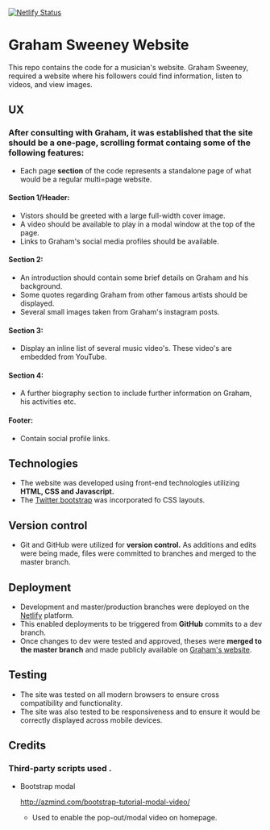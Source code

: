 [![Netlify Status](https://api.netlify.com/api/v1/badges/bb7a7ce6-d4b2-49b1-8525-e179e024bc8d/deploy-status)](https://app.netlify.com/sites/distracted-cori-25ae8b/deploys)
# Graham Sweeney Website 
This repo contains the code for a musician's website.
Graham Sweeney, required a website where his followers could find information, listen to videos, and view images.

## UX
### After consulting with Graham, it was established that the site should be a one-page, scrolling format containg some of the following features:
- Each page **section** of the code represents a standalone page of what would be a regular multi=page website.

#### Section 1/Header: 
- Vistors should be greeted with a large full-width cover image.
- A video should be available to play in a modal window at the top of the page.
- Links to Graham's social media profiles should be available.

#### Section 2: 
- An introduction should contain some brief details on Graham and his background.
- Some quotes regarding Graham from other famous artists should be displayed.
- Several small images taken from Graham's instagram posts.

#### Section 3:
- Display an inline list of several music video's. These video's are embedded from YouTube.

#### Section 4: 
- A further biography section to include further information on Graham, his activities etc.

#### Footer:
- Contain social profile links.


## Technologies
- The website was developed using front-end technologies utilizing **HTML, CSS and Javascript.**
- The [Twitter bootstrap](https://www.getbootstrap.com) was incorporated fo CSS layouts.

## Version control
- Git and GitHub were utilized for **version control.** As additions and edits were being made, files were committed to branches and merged to the master branch.

## Deployment
- Development and master/production branches were deployed on the [Netlify](https://netlify.com) platform.
- This enabled deployments to be triggered from **GitHub** commits to a dev branch.
- Once changes to dev were tested and approved, theses were **merged to the master branch** and made publicly available on [Graham's website](https://grahamsweeney.ie).

## Testing
- The site was tested on all modern browsers to ensure cross compatibility and functionality.
- The site was also tested to be responsiveness and to ensure it would be correctly displayed across mobile devices.

## Credits
### Third-party scripts used .
- Bootstrap modal

    http://azmind.com/bootstrap-tutorial-modal-video/

    - Used to enable the pop-out/modal video on homepage.
